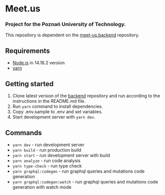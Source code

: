 # Meet.us

### Project for the Poznań University of Technology.

This repository is dependent on the [meet-us.backend](https://github.com/sebastiansiejek/meet.us-backend) repository.

## Requirements

- [Node.js](https://nodejs.org) in 14.18.2 version
- [yarn](https://classic.yarnpkg.com/lang/en/docs/install/#mac-stable)

## Getting started

1. Clone latest version of the [backend](https://github.com/sebastiansiejek/meet.us-backend) repository and run according to the instructions in the README.md file.
2. Run `yarn` command to install dependencies.
3. Copy .env.sample to .env and set variables.
4. Start development server with `yarn dev`.

## Commands

- `yarn dev` - run development server
- `yarn build` - run production build
- `yarn start` - run development server with build
- `yarn analyze` - run code analysis
- `yarn type-check` - run type check
- `yarn graphql:codegen` - run graphql queries and mutations code generation
- `yarn graphql:codegen:watch` - run graphql queries and mutations code generation with watch mode

